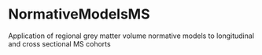 # NormativeModelsMS
Application of regional grey matter volume normative models to longitudinal and cross sectional MS cohorts
